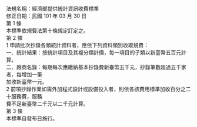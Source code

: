 法規名稱：經濟部提供統計資訊收費標準  
修正日期：民國 101 年 03 月 30 日  
第 1 條  
本標準依規費法第十條規定訂定之。  
第 2 條  
1 申請批次抄錄各類統計資料者，應依下列資料類別收取規費：  
一、統計結果：按統計項目及其複分類計價，每一項目的子類以新臺幣五百元計算。  
二、廠商名錄：每期每次應繳納基本抄錄費新臺幣五千元，抄錄筆數超過五千家者，每增加一筆  
加收新臺幣一元。  
2 前項抄錄作業如需外加程式設計或設備投入者，則依各該費用標準加收百分之二十服務費，服務  
費不足新臺幣二千元以二千元計算。  
第 3 條  
本標準自發布日施行。  


